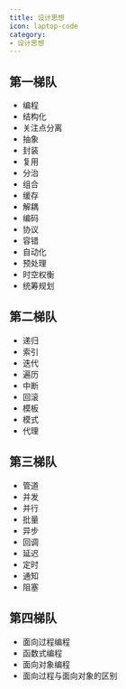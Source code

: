 ```yaml
---
title: 设计思想
icon: laptop-code
category:
- 设计思想
---
```



## 第一梯队
* 编程
* 结构化
* 关注点分离
* 抽象
* 封装
* 复用
* 分治
* 组合
* 缓存
* 解耦
* 编码
* 协议
* 容错
* 自动化
* 预处理
* 时空权衡
* 统筹规划

## 第二梯队
* 递归
* 索引
* 迭代
* 遍历
* 中断
* 回滚
* 模板
* 模式
* 代理

## 第三梯队
* 管道
* 并发
* 并行
* 批量
* 异步
* 回调
* 延迟
* 定时
* 通知
* 阻塞

## 第四梯队
* 面向过程编程
* 函数式编程
* 面向对象编程
* 面向过程与面向对象的区别
